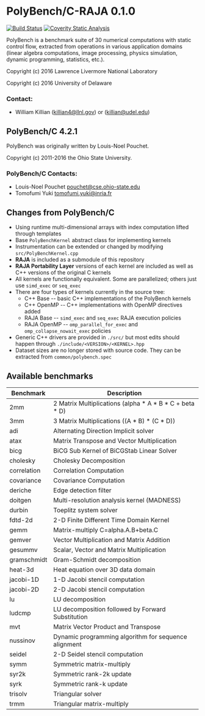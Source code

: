 # PolyBench/C-RAJA 0.1.0

[![Build Status](https://travis-ci.org/willkill07/PolyBench-RAJA.svg?branch=master)](https://travis-ci.org/willkill07/PolyBench-RAJA)
[![Coverity Static Analysis](https://scan.coverity.com/projects/9340/badge.svg)](https://scan.coverity.com/projects/willkill07-polybench-raja)

PolyBench is a benchmark suite of 30 numerical computations with
static control flow, extracted from operations in various application
domains (linear algebra computations, image processing, physics
simulation, dynamic programming, statistics, etc.).

Copyright (c) 2016 Lawrence Livermore National Laboratory

Copyright (c) 2016 University of Delaware

### Contact:

* William Killian (<killian4@llnl.gov>) or (<killian@udel.edu>)

## PolyBench/C 4.2.1

PolyBench was originally written by Louis-Noel Pouchet.

Copyright (c) 2011-2016 the Ohio State University.

### PolyBench/C Contacts:

* Louis-Noel Pouchet <pouchet@cse.ohio-state.edu>
* Tomofumi Yuki <tomofumi.yuki@inria.fr>

## Changes from PolyBench/C

* Using runtime multi-dimensional arrays with index computation lifted through templates
* Base `PolyBenchKernel` abstract class for implementing kernels
* Instrumentation can be extended or changed by modifying `src/PolyBenchKernel.cpp`
* **RAJA** is included as a submodule of this repository
* **RAJA Portability Layer** versions of each kernel are included as well as C++ versions of the original C kernels
* All kernels are functionally equivalent. Some are parallelized; others just use `simd_exec` or `seq_exec`
* There are four types of kernels currently in the source tree:
  * C++ Base -- basic C++ implementations of the PolyBench kernels
  * C++ OpenMP -- C++ implementations with OpenMP directives added
  * RAJA Base -- `simd_exec` and `seq_exec` RAJA execution policies
  * RAJA OpenMP -- `omp_parallel_for_exec` and `omp_collapse_nowait_exec` policies
* Generic C++ drivers are provided in `./src/` but most edits should happen through `./include/<VERSION>/<KERNEL>.hpp`
* Dataset sizes are no longer stored with source code. They can be extracted from `common/polybench.spec`

## Available benchmarks

| Benchmark | Description |
| --------- | ----------- |
| 2mm | 2 Matrix Multiplications (alpha * A * B * C + beta * D) |
| 3mm | 3 Matrix Multiplications ((A * B) * (C * D)) |
| adi | Alternating Direction Implicit solver |
| atax | Matrix Transpose and Vector Multiplication |
| bicg | BiCG Sub Kernel of BiCGStab Linear Solver |
| cholesky | Cholesky Decomposition |
| correlation | Correlation Computation |
| covariance | Covariance Computation |
| deriche | Edge detection filter |
| doitgen | Multi-resolution analysis kernel (MADNESS) |
| durbin | Toeplitz system solver |
| fdtd-2d | 2-D Finite Different Time Domain Kernel |
| gemm | Matrix-multiply C=alpha.A.B+beta.C |
| gemver | Vector Multiplication and Matrix Addition |
| gesummv | Scalar, Vector and Matrix Multiplication |
| gramschmidt | Gram-Schmidt decomposition |
| heat-3d | Heat equation over 3D data domain |
| jacobi-1D | 1-D Jacobi stencil computation |
| jacobi-2D | 2-D Jacobi stencil computation |
| lu | LU decomposition |
| ludcmp | LU decomposition followed by Forward Substitution |
| mvt | Matrix Vector Product and Transpose |
| nussinov | Dynamic programming algorithm for sequence alignment |
| seidel | 2-D Seidel stencil computation |
| symm | Symmetric matrix-multiply |
| syr2k | Symmetric rank-2k update |
| syrk | Symmetric rank-k update |
| trisolv | Triangular solver |
| trmm | Triangular matrix-multiply |
